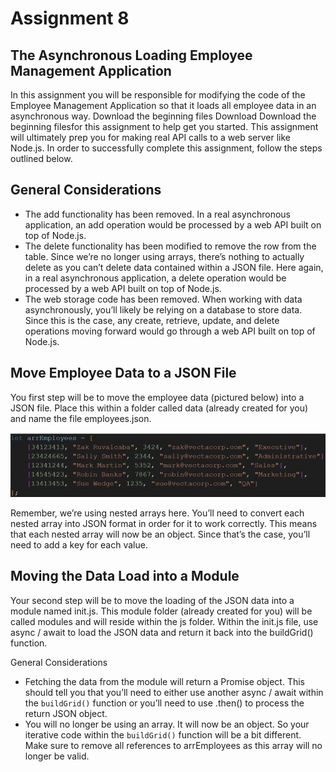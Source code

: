 # Assignment 8

## The Asynchronous Loading Employee Management Application

In this assignment you will be responsible for modifying the code of the Employee Management Application so that it loads all employee data in an asynchronous way. Download the beginning files Download Download the beginning filesfor this assignment to help get you started. This assignment will ultimately prep you for making real API calls to a web server like Node.js. In order to successfully complete this assignment, follow the steps outlined below.

## General Considerations

- The add functionality has been removed. In a real asynchronous application, an add operation would be processed by a web API built on top of Node.js.
- The delete functionality has been modified to remove the row from the table. Since we’re no longer using arrays, there’s nothing to actually delete as you can’t delete data contained within a JSON file. Here again, in a real asynchronous application, a delete operation would be processed by a web API built on top of Node.js.
- The web storage code has been removed. When working with data asynchronously, you’ll likely be relying on a database to store data. Since this is the case, any create, retrieve, update, and delete operations moving forward would go through a web API built on top of Node.js.

## Move Employee Data to a JSON File

You first step will be to move the employee data (pictured below) into a JSON file. Place this within a folder called data (already created for you) and name the file employees.json.

![M9](assets/m9screenshot.JPG 'M9')

Remember, we’re using nested arrays here. You’ll need to convert each nested array into JSON format in order for it to work correctly. This means that each nested array will now be an object. Since that’s the case, you’ll need to add a key for each value.

## Moving the Data Load into a Module

Your second step will be to move the loading of the JSON data into a module named init.js. This module folder (already created for you) will be called modules and will reside within the js folder. Within the init.js file, use async / await to load the JSON data and return it back into the buildGrid() function.

General Considerations

- Fetching the data from the module will return a Promise object. This should tell you that you’ll need to either use another async / await within the `buildGrid()` function or you’ll need to use .then() to process the return JSON object.
- You will no longer be using an array. It will now be an object. So your iterative code within the `buildGrid()` function will be a bit different. Make sure to remove all references to arrEmployees as this array will no longer be valid.
